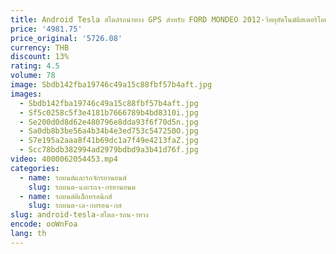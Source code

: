 ```yaml
---
title: Android Tesla สไตล์รถนําทาง GPS สําหรับ FORD MONDEO 2012-วิทยุอัตโนมัติสเตอริโอเครื่องเล่นมัลติมีเดีย BT WiFi Mirror Link
price: '4981.75'
price_original: '5726.08'
currency: THB
discount: 13%
rating: 4.5
volume: 78
image: Sbdb142fba19746c49a15c88fbf57b4aft.jpg
images:
  - Sbdb142fba19746c49a15c88fbf57b4aft.jpg
  - Sf5c0258c5f3e4181b7666789b4bd8310i.jpg
  - Se200d0d8d62e480796e8dda93f6f70d5n.jpg
  - Sa0db8b3be56a4b34b4e3ed753c547250O.jpg
  - S7e195a2aaa8f41b69dc1a7f49e4213faZ.jpg
  - Scc78bdb382994ad2979bdbd9a3b41d76f.jpg
video: 4000062054453.mp4
categories:
  - name: รถยนต์และรถจักรยานยนต์
    slug: รถยนต-และรถจ-กรยานยนต
  - name: รถยนต์อิเล็กทรอนิกส์
    slug: รถยนต-เล-กทรอน-กส
slug: android-tesla-สไตล-รถน-าทาง
encode: ooWnFoa
lang: th
---
```

  